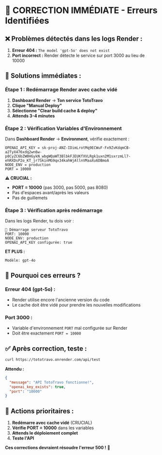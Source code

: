 # 🚨 CORRECTION IMMÉDIATE - Erreurs Identifiées

## ❌ Problèmes détectés dans les logs Render :

1. **Erreur 404 :** `The model 'gpt-5o' does not exist`
2. **Port incorrect :** Render détecte le service sur port 3000 au lieu de 10000

## 🔧 Solutions immédiates :

### **Étape 1 : Redémarrage Render avec cache vidé**

1. **Dashboard Render** → **Ton service TotoTravo**
2. **Clique "Manual Deploy"**
3. **Sélectionne "Clear build cache & deploy"**
4. **Attends 3-4 minutes**

### **Étape 2 : Vérification Variables d'Environnement**

Dans **Dashboard Render** → **Environment**, vérifie exactement :

```
OPENAI_API_KEY = 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
NODE_ENV = production
PORT = 10000
```

**⚠️ CRUCIAL :**
- **PORT = 10000** (pas 3000, pas 5000, pas 8080)
- Pas d'espaces avant/après les valeurs
- Pas de guillemets

### **Étape 3 : Vérification après redémarrage**

Dans les logs Render, tu dois voir :

```
🚀 Démarrage serveur TotoTravo
PORT: 10000
NODE_ENV: production
OPENAI_API_KEY configurée: true
```

**ET PLUS :**
```
Modèle: gpt-4o
```

## 🎯 Pourquoi ces erreurs ?

### **Erreur 404 (gpt-5o) :**
- Render utilise encore l'ancienne version du code
- Le cache doit être vidé pour prendre les nouvelles modifications

### **Port 3000 :**
- Variable d'environnement `PORT` mal configurée sur Render
- Doit être exactement `PORT = 10000`

## ✅ Après correction, teste :

```bash
curl https://tototravo.onrender.com/api/test
```

**Attendu :**
```json
{
  "message": "API TotoTravo fonctionne!",
  "openai_key_exists": true,
  "port": "10000"
}
```

## 🚀 Actions prioritaires :

1. **Redémarre avec cache vidé** (CRUCIAL)
2. **Vérifie PORT = 10000** dans les variables
3. **Attends le déploiement complet**
4. **Teste l'API**

**Ces corrections devraient résoudre l'erreur 500 !** 🎉





